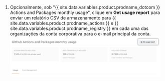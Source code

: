 1. Opcionalmente, sob "{{ site.data.variables.product.prodname_dotcom }} Actions and Packages monthly usage", clique em **Get usage report** para enviar um relatório CSV de armazenamento para {{ site.data.variables.product.prodname_actions }} e {{ site.data.variables.product.prodname_registry }} em cada uma das organizações da conta corporativa para o e-mail principal da conta. ![Baixar relatório em CSV](/assets/images/help/billing/actions-packages-report-download-enterprise.png)
